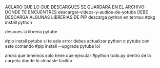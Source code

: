 ACLARO QUE LO QUE DESCARGUES SE GUARDARA EN EL ARCHIVO DONDE TE ENCUENTRES descargar-videos-y-audios-de-yotube
DEBE DESCARGA ALGUNAS LIBRERIAS DE PIP
descarga python 
en termux
#pkg install python















despues la libreria pytube
















#pip install pytube
si te sale error debes actualizar python o pytube con este comando
#pip install --upgrade pytube
lol











ahora que tenemos solo tiene que ejecutar
#python todo.py 
dentro de la carpeta donde lo clonaste 
facilito 
